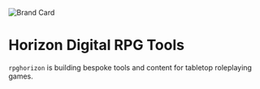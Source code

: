 ![Brand Card](https://user-images.githubusercontent.com/6872380/149027662-055e5df1-9291-47cf-b307-d8f3f94e9865.png)

# Horizon Digital RPG Tools

`rpghorizon` is building bespoke tools and content for tabletop roleplaying games.
